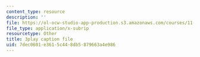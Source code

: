 ```yaml
---
content_type: resource
description: ''
file: https://ol-ocw-studio-app-production.s3.amazonaws.com/courses/11-601-introduction-to-environmental-policy-and-planning-fall-2016/7dec0601e3615c448db5879663a4e986_ZNTBAKAT_WQ.vtt
file_type: application/x-subrip
resourcetype: Other
title: 3play caption file
uid: 7dec0601-e361-5c44-8db5-879663a4e986
---
```

